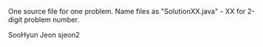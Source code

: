 One source file for one problem.
Name files as "SolutionXX.java" - XX for 2-digit problem number.

SooHyun Jeon
sjeon2
